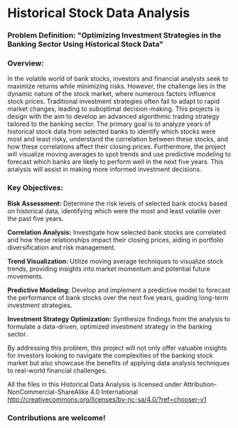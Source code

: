 # Historical Stock Data Analysis
### Problem Definition: "Optimizing Investment Strategies in the Banking Sector Using Historical Stock Data"

### Overview:
In the volatile world of bank stocks, investors and financial analysts seek to maximize returns while minimizing risks. However, the challenge lies in the dynamic nature of the stock market, where numerous factors influence stock prices. Traditional investment strategies often fail to adapt to rapid market changes, leading to suboptimal decision-making.
This projects is design with the aim to develop an advanced algorithmic trading strategy tailored to the banking sector. The primary goal is to analyze years of historical stock data from selected banks to identify which stocks were most and least risky, understand the correlation between these stocks, and how these correlations affect their closing prices. Furthermore, the project will visualize moving averages to spot trends and use predictive modeling to forecast which banks are likely to perform well in the next five years. This analysis will assist in making more informed investment decisions.

### Key Objectives:
**Risk Assessment:** Determine the risk levels of selected bank stocks based on historical data, identifying which were the most and least volatile over the past five years.

**Correlation Analysis:** Investigate how selected bank stocks are correlated and how these relationships impact their closing prices, aiding in portfolio diversification and risk management.

**Trend Visualization:** Utilize moving average techniques to visualize stock trends, providing insights into market momentum and potential future movements.

**Predictive Modeling:** Develop and implement a predictive model to forecast the performance of bank stocks over the next five years, guiding long-term investment strategies.

**Investment Strategy Optimization:** Synthesize findings from the analysis to formulate a data-driven, optimized investment strategy in the banking sector.

By addressing this problem, this project will not only offer valuable insights for investors looking to navigate the complexities of the banking stock market but also showcase the benefits of applying data analysis techniques to real-world financial challenges.

All the files in this Historical Data Analysis is licensed under Attribution-NonCommercial-ShareAlike 4.0 International
http://creativecommons.org/licenses/by-nc-sa/4.0/?ref=chooser-v1

### Contributions are welcome!
